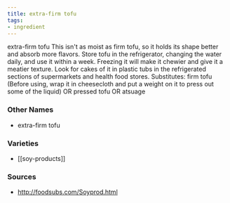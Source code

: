 ```yaml
---
title: extra-firm tofu
tags:
- ingredient
---
```

extra-firm tofu This isn't as moist as firm tofu, so it holds its shape better and absorb more flavors. Store tofu in the refrigerator, changing the water daily, and use it within a week. Freezing it will make it chewier and give it a meatier texture. Look for cakes of it in plastic tubs in the refrigerated sections of supermarkets and health food stores. Substitutes: firm tofu (Before using, wrap it in cheesecloth and put a weight on it to press out some of the liquid) OR pressed tofu OR atsuage

### Other Names

* extra-firm tofu

### Varieties

* [[soy-products]]

### Sources
* http://foodsubs.com/Soyprod.html
